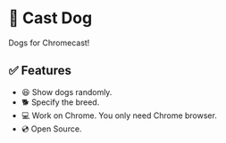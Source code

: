 # 🐶 Cast Dog
Dogs for Chromecast!

## ✅ Features
* 😆 Show dogs randomly.
* 🐕 Specify the breed.
* 💻 Work on Chrome. You only need Chrome browser.
* 💿 Open Source.
